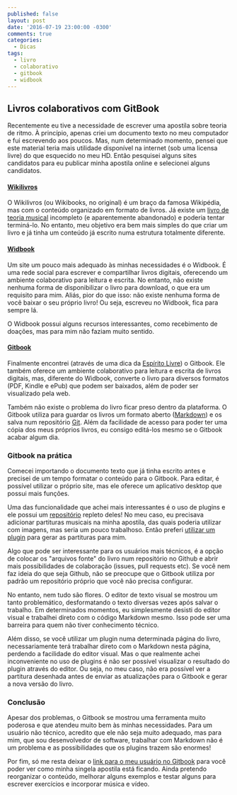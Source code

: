 ```yaml
---
published: false
layout: post
date: '2016-07-19 23:00:00 -0300'
comments: true
categories:
  - Dicas
tags:
  - livro
  - colaborativo
  - gitbook
  - widbook
---
```

## Livros colaborativos com GitBook

Recentemente eu tive a necessidade de escrever uma apostila sobre teoria de ritmo. À princípio, apenas criei um documento texto no meu computador e fui escrevendo aos poucos. Mas, num determinado momento, pensei que este material teria mais utilidade disponível na internet (sob uma licensa livre) do que esquecido no meu HD. Então pesquisei alguns sites candidatos para eu publicar minha apostila online e selecionei alguns candidatos.

#### [Wikilivros](https://pt.wikibooks.org/)

O Wikilivros (ou Wikibooks, no original) é um braço da famosa Wikipédia, mas com o conteúdo organizado em formato de livros. Já existe um [livro de teoria musical](https://pt.wikibooks.org/wiki/Teoria_musical) incompleto (e aparentemente abandonado) e poderia tentar terminá-lo. No entanto, meu objetivo era bem mais simples do que criar um livro e já tinha um conteúdo já escrito numa estrutura totalmente diferente.

#### [Widbook](https://www.widbook.com/)

Um site um pouco mais adequado às minhas necessidades é o Widbook. É uma rede social para escrever e compartilhar livros digitais, oferecendo um ambiente colaborativo para leitura e escrita. No entanto, não existe nenhuma forma de disponibilizar o livro para download, o que era um requisito para mim. Aliás, pior do que isso: não existe nenhuma forma de você baixar o seu próprio livro! Ou seja, escreveu no Widbook, fica para sempre lá.

O Widbook possui alguns recursos interessantes, como recebimento de doações, mas para mim não faziam muito sentido.

#### [Gitbook](https://www.gitbook.com/)

Finalmente encontrei (através de uma dica da [Espírito Livre](http://www.revista.espiritolivre.org/gitbook-uma-forma-simples-de-criar-livros-digitais/)) o Gitbook. Ele também oferece um ambiente colaborativo para leitura e escrita de livros digitais, mas, diferente do Widbook, converte o livro para diversos formatos (PDF, Kindle e ePub) que podem ser baixados, além de poder ser visualizado pela web.

Também não existe o problema do livro ficar preso dentro da plataforma. O Gitbook utiliza para guardar os livros um formato aberto ([Markdown](https://pt.wikipedia.org/wiki/Markdown)) e os salva num repositório [Git](https://pt.wikipedia.org/wiki/Git). Além da facilidade de acesso para poder ter uma cópia dos meus próprios livros, eu consigo editá-los mesmo se o Gitbook acabar algum dia.

### Gitbook na prática

Comecei importando o documento texto que já tinha escrito antes e precisei de um tempo formatar o conteúdo para o Gitbook. Para editar, é possível utilizar o próprio site, mas ele oferece um aplicativo desktop que possui mais funções.

Uma das funcionalidade que achei mais interessantes é o uso de plugins e ele possui um [repositório](https://plugins.gitbook.com/) repleto deles! No meu caso, eu precisava adicionar partituras musicais na minha apostila, das quais poderia utilizar com imagens, mas seria um pouco trabalhoso. Então preferi [utilizar um plugin](https://plugins.gitbook.com/plugin/abc2svg) para gerar as partituras para mim.

Algo que pode ser interessante para os usuários mais técnicos, é a opção de colocar os "arquivos fonte" do livro num repositório no Github e abrir mais possibilidades de colaboração (issues, pull requests etc). Se você nem faz ideia do que seja Github, não se preocupe que o Gitbook utiliza por padrão um repositório próprio que você não precisa configurar.

No entanto, nem tudo são flores. O editor de texto visual se mostrou um tanto problemático, desformatando o texto diversas vezes após salvar o trabalho. Em determinados momentos, eu simplesmente desisti do editor visual e trabalhei direto com o código Markdown mesmo. Isso pode ser uma barreira para quem não tiver conhecimento técnico.

Além disso, se você utilizar um plugin numa determinada página do livro, necessariamente terá trabalhar direto com o Markdown nesta página, perdendo a facilidade do editor visual. Mas o que realmente achei inconveniente no uso de plugins é não ser possível visualizar o resultado do plugin através do editor. Ou seja, no meu caso, não era possível ver a partitura desenhada antes de enviar as atualizações para o Gitbook e gerar a nova versão do livro.

### Conclusão

Apesar dos problemas, o Gitbook se mostrou uma ferramenta muito poderosa e que atendeu muito bem às minhas necessidades. Para um usuário não técnico, acredito que ele não seja muito adequado, mas para mim, que sou desenvolvedor de software, trabalhar com Markdown não é um problema e as possibilidades que os plugins trazem são enormes!

Por fim, só me resta deixar o [link para o meu usuário no Gitbook](https://www.gitbook.com/@rcsilva83/) para você poder ver como minha singela apostila está ficando. Ainda pretendo reorganizar o conteúdo, melhorar alguns exemplos e testar alguns para escrever exercícios e incorporar música e vídeo.
